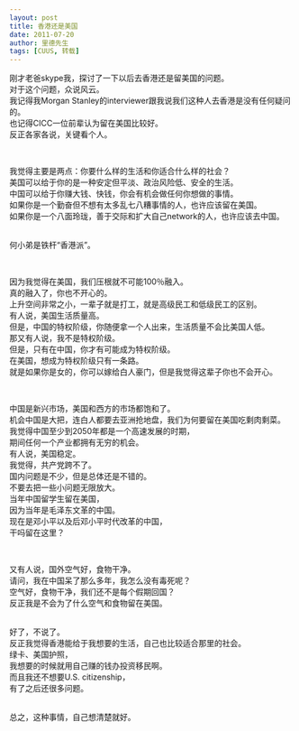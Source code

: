 ```yaml
---
layout: post
title: 香港还是美国
date: 2011-07-20
author: 里德先生
tags: [CUUS, 转载]
---
```


刚才老爸skype我，探讨了一下以后去香港还是留美国的问题。  
对于这个问题，众说风云。  
我记得我Morgan Stanley的interviewer跟我说我们这种人去香港是没有任何疑问的。  
也记得CICC一位前辈认为留在美国比较好。  
反正各家各说，关键看个人。  

 

我觉得主要是两点：你要什么样的生活和你适合什么样的社会？  
美国可以给于你的是一种安定但平淡、政治风险低、安全的生活。  
中国可以给于你赚大钱、快钱，你会有机会做任何你想做的事情。  
如果你是一个勤奋但不想有太多乱七八糟事情的人，也许应该留在美国。  
如果你是一个八面玲珑，善于交际和扩大自己network的人，也许应该去中国。  
 


何小弟是铁杆“香港派”。

 

因为我觉得在美国，我们压根就不可能100％融入。  
真的融入了，你也不开心的。  
上升空间非常之小，一辈子就是打工，就是高级民工和低级民工的区别。  
有人说，美国生活质量高。  
但是，中国的特权阶级，你随便拿一个人出来，生活质量不会比美国人低。  
那又有人说，我不是特权阶级。  
但是，只有在中国，你才有可能成为特权阶级。  
在美国，想成为特权阶级只有一条路。  
就是如果你是女的，你可以嫁给白人豪门，但是我觉得这辈子你也不会开心。  

 

中国是新兴市场，美国和西方的市场都饱和了。  
机会中国是大把，连白人都要去亚洲抢地盘，我们为何要留在美国吃剩肉剩菜。  
我觉得中国至少到2050年都是一个高速发展的时期，  
期间任何一个产业都拥有无穷的机会。  
有人说，美国稳定。  
我觉得，共产党跨不了。  
国内问题是不少，但是总体还是不错的。  
不要去把一些小问题无限放大。  
当年中国留学生留在美国，  
因为当年是毛泽东文革的中国。  
现在是邓小平以及后邓小平时代改革的中国，  
干吗留在这里？  

 


又有人说，国外空气好，食物干净。  
请问，我在中国呆了那么多年，我怎么没有毒死呢？  
空气好，食物干净，我们还不是每个假期回国？  
反正我是不会为了什么空气和食物留在美国。    
 
 
 

好了，不说了。  
反正我觉得香港能给于我想要的生活，自己也比较适合那里的社会。  
绿卡、美国护照，  
我想要的时候就用自己赚的钱办投资移民啊。  
而且我还不想要U.S. citizenship，  
有了之后还很多问题。    
 
 
 

总之，这种事情，自己想清楚就好。  

